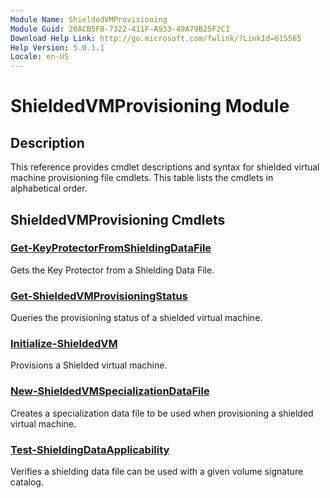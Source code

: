 ```yaml
---
Module Name: ShieldedVMProvisioning
Module Guid: 20ACB5FB-7322-411F-A933-49A79B25F2C1
Download Help Link: http://go.microsoft.com/fwlink/?LinkId=615565
Help Version: 5.0.1.1
Locale: en-US
---
```


# ShieldedVMProvisioning Module
## Description
This reference provides cmdlet descriptions and syntax for shielded virtual machine provisioning file cmdlets. This table lists the cmdlets in alphabetical order.

## ShieldedVMProvisioning Cmdlets
### [Get-KeyProtectorFromShieldingDataFile](Get-KeyProtectorFromShieldingDataFile.md)
Gets the Key Protector from a Shielding Data File.

### [Get-ShieldedVMProvisioningStatus](Get-ShieldedVMProvisioningStatus.md)
Queries the provisioning status of a shielded virtual machine.

### [Initialize-ShieldedVM](Initialize-ShieldedVM.md)
Provisions a Shielded virtual machine.

### [New-ShieldedVMSpecializationDataFile](New-ShieldedVMSpecializationDataFile.md)
Creates a specialization data file to be used when provisioning a shielded virtual machine.

### [Test-ShieldingDataApplicability](Test-ShieldingDataApplicability.md)
Verifies a shielding data file can be used with a given volume signature catalog.

